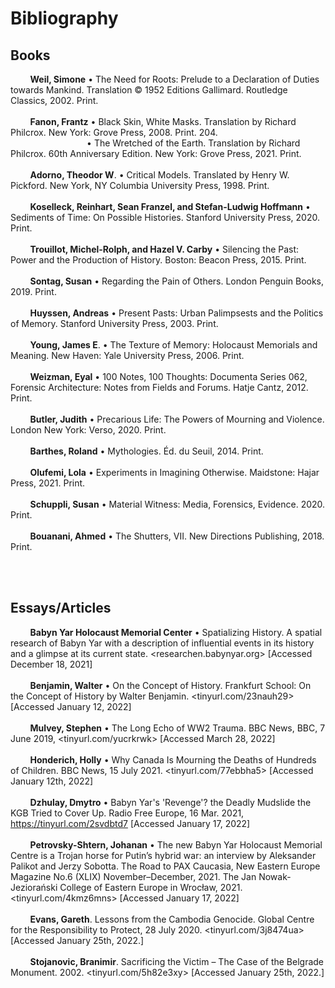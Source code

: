 <div class="half-height">

# Bibliography

</div>

## Books

&nbsp;&nbsp;&nbsp;&nbsp;&nbsp;&nbsp;&nbsp;
<b>Weil, Simone</b> • The Need for Roots: Prelude to a Declaration of Duties towards Mankind. Translation © 1952 Editions Gallimard. Routledge Classics, 2002. Print.
<br><br>&nbsp;&nbsp;&nbsp;&nbsp;&nbsp;&nbsp;&nbsp;
<b>Fanon, Frantz</b> • Black Skin, White Masks. Translation by Richard Philcrox. New York: Grove Press, 2008. Print. 204.
<br>&nbsp;&nbsp;&nbsp;&nbsp;&nbsp;&nbsp;&nbsp;&nbsp;&nbsp;&nbsp;&nbsp;&nbsp;&nbsp;&nbsp;&nbsp;&nbsp;&nbsp;&nbsp;&nbsp;&nbsp;&nbsp;&nbsp;&nbsp;&nbsp;&nbsp;&nbsp;&nbsp;&nbsp;&nbsp;&nbsp; • 
The Wretched of the Earth. Translation by Richard Philcrox. 60th Anniversary Edition. New York: Grove Press, 2021. Print.
<br><br>&nbsp;&nbsp;&nbsp;&nbsp;&nbsp;&nbsp;&nbsp;
<b>Adorno, Theodor W</b>. • Critical Models. Translated by Henry W. Pickford. New York, NY Columbia University Press, 1998. Print.
<br><br>&nbsp;&nbsp;&nbsp;&nbsp;&nbsp;&nbsp;&nbsp;
<b>Koselleck, Reinhart, Sean Franzel, and Stefan-Ludwig Hoffmann</b> • Sediments of Time: On Possible Histories. Stanford University Press, 2020. Print.
<br><br>&nbsp;&nbsp;&nbsp;&nbsp;&nbsp;&nbsp;&nbsp;
<b>Trouillot, Michel-Rolph, and Hazel V. Carby</b> • Silencing the Past: Power and the Production of History. Boston: Beacon Press, 2015. Print.
<br><br>&nbsp;&nbsp;&nbsp;&nbsp;&nbsp;&nbsp;&nbsp;
<b> Sontag, Susan</b> • Regarding the Pain of Others. London Penguin Books, 2019. Print.
<br><br>&nbsp;&nbsp;&nbsp;&nbsp;&nbsp;&nbsp;&nbsp;
<b>Huyssen, Andreas</b> • Present Pasts: Urban Palimpsests and the Politics of Memory. Stanford University Press, 2003. Print.
<br><br>&nbsp;&nbsp;&nbsp;&nbsp;&nbsp;&nbsp;&nbsp;
<b>Young, James E</b>. • The Texture of Memory: Holocaust Memorials and Meaning. New Haven: Yale University Press, 2006. Print.
<br><br>&nbsp;&nbsp;&nbsp;&nbsp;&nbsp;&nbsp;&nbsp;
<b>Weizman, Eyal</b> • 100 Notes, 100 Thoughts: Documenta Series 062, Forensic Architecture: Notes from Fields and Forums. Hatje Cantz, 2012. Print. 
<br><br>&nbsp;&nbsp;&nbsp;&nbsp;&nbsp;&nbsp;&nbsp;
<b>Butler, Judith</b> • Precarious Life: The Powers of Mourning and Violence. London New York: Verso, 2020. Print.
<br><br>&nbsp;&nbsp;&nbsp;&nbsp;&nbsp;&nbsp;&nbsp;
<b>Barthes, Roland</b> • Mythologies. Éd. du Seuil, 2014. Print.
<br><br>&nbsp;&nbsp;&nbsp;&nbsp;&nbsp;&nbsp;&nbsp;
<b>Olufemi, Lola</b> • Experiments in Imagining Otherwise. Maidstone: Hajar Press, 2021. Print.
<br><br>&nbsp;&nbsp;&nbsp;&nbsp;&nbsp;&nbsp;&nbsp;
<b>Schuppli, Susan</b> • Material Witness: Media, Forensics, Evidence. 2020. Print.
<br><br>&nbsp;&nbsp;&nbsp;&nbsp;&nbsp;&nbsp;&nbsp;
<b>Bouanani, Ahmed</b> • The Shutters, VII. New Directions Publishing, 2018. Print.


<br><br>
## Essays/Articles

&nbsp;&nbsp;&nbsp;&nbsp;&nbsp;&nbsp;&nbsp;
<b>Babyn Yar Holocaust Memorial Center</b> • Spatializing History. A spatial research of Babyn Yar with a description of influential events in its history and a glimpse at its current state. <researchen.babynyar.org> [Accessed December 18, 2021]
<br><br>&nbsp;&nbsp;&nbsp;&nbsp;&nbsp;&nbsp;&nbsp;
<b>Benjamin, Walter</b> • On the Concept of History. Frankfurt School: On the Concept of History by Walter Benjamin</b>. <tinyurl.com/23nauh29> [Accessed January 12, 2022]
<br><br>&nbsp;&nbsp;&nbsp;&nbsp;&nbsp;&nbsp;&nbsp;
<b>Mulvey, Stephen</b> • The Long Echo of WW2 Trauma. BBC News, BBC, 7 June 2019, <tinyurl.com/yucrkrwk> [Accessed March 28, 2022]
<br><br>&nbsp;&nbsp;&nbsp;&nbsp;&nbsp;&nbsp;&nbsp;
<b>Honderich, Holly</b> • Why Canada Is Mourning the Deaths of Hundreds of Children. BBC News, 15 July 2021. <tinyurl.com/77ebbha5> [Accessed January 12th, 2022]
<br><br>&nbsp;&nbsp;&nbsp;&nbsp;&nbsp;&nbsp;&nbsp;
<b>Dzhulay, Dmytro</b> • Babyn Yar's 'Revenge'? the Deadly Mudslide the KGB Tried to Cover Up. Radio Free Europe, 16 Mar. 2021, <https://tinyurl.com/2svdbtd7>  [Accessed January 17, 2022]
<br><br>&nbsp;&nbsp;&nbsp;&nbsp;&nbsp;&nbsp;&nbsp;
<b>Petrovsky-Shtern, Johanan</b> • The new Babyn Yar Holocaust Memorial Centre is a Trojan horse for Putin’s hybrid war: an interview by Aleksander Palikot and Jerzy Sobotta. The Road to PAX Caucasia, New Eastern Europe Magazine No.6 (XLIX) November–December, 2021. The Jan Nowak-Jeziorański College of Eastern Europe in Wrocław, 2021. <tinyurl.com/4kmz6mns>  [Accessed January 17, 2022]
<br><br>&nbsp;&nbsp;&nbsp;&nbsp;&nbsp;&nbsp;&nbsp;
<b>Evans, Gareth</b>. Lessons from the Cambodia Genocide. Global Centre for the Responsibility to Protect, 28 July 2020. <tinyurl.com/3j8474ua> [Accessed January 25th, 2022.]
<br><br>&nbsp;&nbsp;&nbsp;&nbsp;&nbsp;&nbsp;&nbsp;
<b>Stojanovic, Branimir</b>. Sacrificing the Victim – The Case of the Belgrade Monument. 2002. <tinyurl.com/5h82e3xy> [Accessed January 25th, 2022.]
